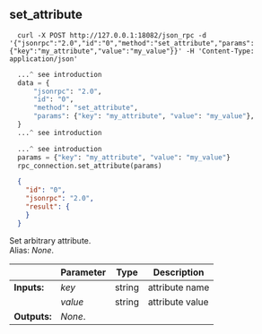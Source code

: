 ## **set_attribute**

```shell
  curl -X POST http://127.0.0.1:18082/json_rpc -d '{"jsonrpc":"2.0","id":"0","method":"set_attribute","params":{"key":"my_attribute","value":"my_value"}}' -H 'Content-Type: application/json'
```
```python
  ...^ see introduction
  data = {
      "jsonrpc": "2.0",
      "id": "0",
      "method": "set_attribute",
      "params": {"key": "my_attribute", "value": "my_value"},
  }
  ...^ see introduction
```
```py
  ...^ see introduction
  params = {"key": "my_attribute", "value": "my_value"}
  rpc_connection.set_attribute(params)
```
```json
  {
    "id": "0",
    "jsonrpc": "2.0",
    "result": {
    }
  }
```
Set arbitrary attribute.  
Alias: *None*.  

|             | Parameter | Type   | Description
| ---         | ---       | ---    | ---
|**Inputs:**  | *key*     | string | attribute name
|             | *value*   | string | attribute value
|**Outputs:** | *None*.   |        |
